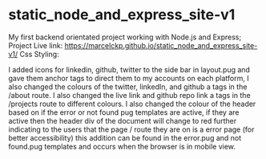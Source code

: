 # static_node_and_express_site-v1
My first backend orientated project working with Node.js and Express;
Project Live link: https://marcelckp.github.io/static_node_and_express_site-v1/
Css Styling:

I added icons for linkedin, github, twitter to the side bar in layout.pug and gave them anchor tags to direct them to my accounts on each platform, I also changed the colours of the twitter, linkedIn, and github a tags in the /about route. I also changed the live link and github repo link a tags in the /projects route to different colours. I also changed the colour of the header based on if the error or not found pug templates are active, if they are active then the header div of the document will change to red further indicating to the users that the page / route they are on is a error page (for better accessibility) this addition can be found in the error.pug and not found.pug templates and occurs when the browser is in mobile view.
